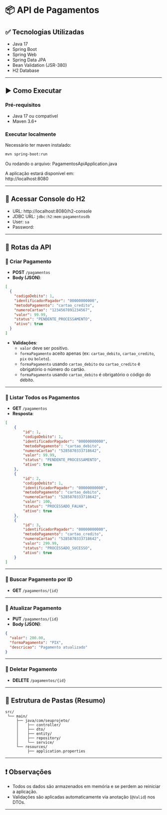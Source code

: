 # 📦 API de Pagamentos

## ✅ Tecnologias Utilizadas

- Java 17
- Spring Boot
- Spring Web
- Spring Data JPA
- Bean Validation (JSR-380)
- H2 Database

---

## ▶️ Como Executar

### Pré-requisitos

- Java 17 ou compatível
- Maven 3.6+

### Executar localmente

Necessário ter maven instalado:
```bash
mvn spring-boot:run
```
Ou rodando o arquivo: PagamentosApiApplication.java

A aplicação estará disponível em:  
http://localhost:8080

---

## 🧪 Acessar Console do H2

- URL: http://localhost:8080/h2-console  
- JDBC URL: `jdbc:h2:mem:pagamentosdb`  
- User: `sa`  
- Password:

---

## 📌 Rotas da API

### 🔹 Criar Pagamento

- **POST** `/pagamentos`
- **Body (JSON)**:
```json
[
  {
    "codigoDebito": 1,
    "identificadorPagador": "00000000000",
    "metodoPagamento": "cartao_credito",
    "numeroCartao": "1234567891234567",
    "valor": 99.99,
    "status": "PENDENTE_PROCESSAMENTO",
    "ativo": true
  }
]

```
- **Validações**:
  - `valor` deve ser positivo.
  - `formaPagamento` aceito apenas (ex: `cartao_debito`, `cartao_credito`, `pix` ou `boleto`).
  - `formaPagamento` usando `cartao_debito` ou `cartao_credito` é obrigatório o número do cartão.
  - `formaPagamento` usando `cartao_debito` é obrigatório o código do débito.

---

### 🔹 Listar Todos os Pagamentos

- **GET** `/pagamentos`
- **Resposta**:
```json
[
	{
		"id": 1,
		"codigoDebito": 1,
		"identificadorPagador": "00000000000",
		"metodoPagamento": "cartao_debito",
		"numeroCartao": "5285870333718642",
		"valor": 99.99,
		"status": "PENDENTE_PROCESSAMENTO",
		"ativo": true
	},
	{
		"id": 2,
		"codigoDebito": 1,
		"identificadorPagador": "00000000000",
		"metodoPagamento": "cartao_debito",
		"numeroCartao": "5285870333718642",
		"valor": 100,
		"status": "PROCESSADO_FALHA",
		"ativo": true
	},
	{
		"id": 3,
		"identificadorPagador": "00000000000",
		"metodoPagamento": "cartao_credito",
		"numeroCartao": "5285870333718642",
		"valor": 299.99,
		"status": "PROCESSADO_SUCESSO",
		"ativo": true
	}
]
```

---

### 🔹 Buscar Pagamento por ID

- **GET** `/pagamentos/{id}`

---

### 🔹 Atualizar Pagamento

- **PUT** `/pagamentos/{id}`
- **Body (JSON)**:
```json
{
  "valor": 200.00,
  "formaPagamento": "PIX",
  "descricao": "Pagamento atualizado"
}
```

---

### 🔹 Deletar Pagamento

- **DELETE** `/pagamentos/{id}`

---

## 📂 Estrutura de Pastas (Resumo)

```
src/
 └── main/
     ├── java/com/seuprojeto/
     │    ├── controller/
     │    ├── dto/
     │    ├── entity/
     │    ├── repository/
     │    └── service/
     └── resources/
          ├── application.properties
```

---

## ❗ Observações

- Todos os dados são armazenados em memória e se perdem ao reiniciar a aplicação.
- Validações são aplicadas automaticamente via anotação (`@Valid`) nos DTOs.

---
